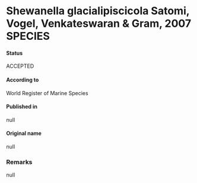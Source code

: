 Shewanella glacialipiscicola Satomi, Vogel, Venkateswaran & Gram, 2007 SPECIES
=======

#### Status
ACCEPTED

#### According to
World Register of Marine Species

#### Published in
null

#### Original name
null

### Remarks
null